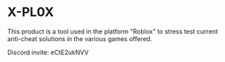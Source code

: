 # X-PL0X

This product is a tool used in the platform "Roblox" to stress test current anti-cheat solutions in the various games offered.

Discord invite: eCtE2ukNVV
